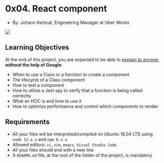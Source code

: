 # 0x04. React component

-   By:  Johann Kerbrat, Engineering Manager at Uber Works


![](https://holbertonintranet.s3.amazonaws.com/uploads/medias/2019/12/7953d594b3ffc14201f5.jpeg?X-Amz-Algorithm=AWS4-HMAC-SHA256&X-Amz-Credential=AKIARDDGGGOU5BHMTQX4%2F20221017%2Fus-east-1%2Fs3%2Faws4_request&X-Amz-Date=20221017T220533Z&X-Amz-Expires=86400&X-Amz-SignedHeaders=host&X-Amz-Signature=3d6191e16473edafcc11d89bc19d09d91c9e46729c91f39c79d1902d48283252)



## Learning Objectives

At the end of this project, you are expected to be able to  [explain to anyone](https://intranet.hbtn.io/rltoken/p5Mw3be-W-5rJH7sZhoVog "explain to anyone"),  **without the help of Google**:

-   When to use a Class or a function to create a component
-   The lifecycle of a Class component
-   How to test a component
-   How to utilize a Jest spy to verify that a function is being called correctly
-   What an HOC is and how to use it
-   How to optimize performance and control which components to render

## Requirements

-   All your files will be interpreted/compiled on Ubuntu 18.04 LTS using  `node 12.x.x`  and  `npm 6.x.x`
-   Allowed editors:  `vi`,  `vim`,  `emacs`,  `Visual Studio Code`
-   All your files should end with a new line
-   A  `README.md`  file, at the root of the folder of the project, is mandatory
